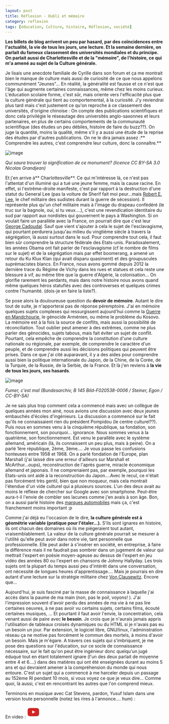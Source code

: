 ```yaml
---
layout: post
title: Réflexion - Oubli et mémoire
category: reflexion
tags: [éducation, Culture, histoire, Réflexion, société]
---
```

**Les billets de blog arrivent un peu par hasard, par des coïncidences entre l'actualité, la vie de tous les jours, une lecture. Et la semaine dernière, on parlait du fameux classement des universités mondiales et du principe. On parlait aussi de Charlottesville et de la "mémoire", de l'histoire, ce qui m'a amené au sujet de la Culture générale.**

Je lisais une anecdote familiale de Cyrille dans son forum et ça me montrait bien le manque de culture mais aussi de curiosité de ce que nous appelons communément "Jeunes"... En réalité, la généralité est fausse et ce n'est que l'âge qui augmente certaines connaissances, même chez les moins curieux. L'éducation scolaire forme, c'est sûr, mais oriente vers l'efficacité plus que la culture générale qui tient au comportemental, à la curiosité. J'y reviendrai plus tard mais c'est justement ce qu'on reproche à ce classement des universités, d'origine chinoise : On compte des publications scientifiques et donc cela privilégie le réseautage des universités anglo-saxonnes et leurs partenaires, en plus de certains comportements de la communauté scientifique (des études un peu débiles, histoire de faire du buzz??). On juge la quantité, moins la qualité, même s'il y a aussi une étude de la reprise des études par d'autres publications. On ne le dira jamais assez :** Comprendre les autres, c'est comprendre leur culture, donc la connaître.**

![image](https://upload.wikimedia.org/wikipedia/commons/9/99/Mausolé_de_cadoudal2.jpg)

*Qui saura trouver la signification de ce monument? (licence CC BY-SA 3.0 Nicolas Grandjean)*

Et j'en arrive à** Charlottesville**. Ce qui m'intéresse là, ce n'est pas l'attentat d'un illuminé qui a tué une jeune femme, mais la cause racine. En effet, si l'extrême-droite manifeste, c'est par rapport à la destruction d'une statut du General Lee (pas la voiture de Sherif fait moi peur...mais <a href="https://fr.wikipedia.org/wiki/Robert_Lee">Robert E. Lee</a>, le chef militaire des sudistes durant la guerre de sécession). Il représente plus qu'un chef militaire mais à l'image du drapeau confédéré (le truc sur la bagnole, oui, si tu veux....), c'est une revendication identitaire du sud par rapport aux nordistes qui gouvernent le pays à Washington. Si on voulait faire un parallèle avec la France, on pourrait dire que c'est leur <a href="https://fr.wikipedia.org/wiki/Georges_Cadoudal">George Cadoudal</a>. Sauf que vient s'ajouter à cela le sujet de l'esclavagisme, qui pourtant perdurera jusqu'au milieu du vingtième siècle à travers la ségrégation, là aussi surtout dans le sud. Pour comprendre tout cela, il faut bien sûr comprendre la structure fédérale des Etats-unis. Paradoxalement, les années Obama ont fait parler de l'esclavagisme (cf le nombre de films sur le sujet) et de la ségrégation mais par effet boomerang, a amené un retour du Ku Klux Klan (qui avait disparu quasiment) et des groupuscules suprémacistes blancs. En France, nous avons gommé depuis 2012 la dernière trace du Régime de Vichy dans les rues et statues et cela reste une blessure à vif, au même titre que la guerre d'Algérie, la colonisation... On glorifie rarement les perdants, mais dans notre histoire nous avons quand même quelques héros statufiés avec des controverses et quelques crimes contre l'humanité. (dois-je en faire la liste?).

Se pose alors la douloureuse question du **devoir de mémoire**. Autant le dire tout de suite, je n'apporterai pas de réponse péremptoire. J'ai en mémoire quelques sujets complexes qui ressurgissent aujourd'hui comme la <a href="https://fr.wikipedia.org/wiki/Invasion_japonaise_de_la_Mandchourie">Guerre en Mandchourie</a>, le génocide Arménien, ou même le problème du Kosovo. La mémoire est à la fois la source de conflits, mais aussi la possibilité de réconciliation. Tout oublier peut amener à des extrêmes, comme ne plus parler des génocides, sujets tabous, mais fait éviter un sujet de conflit. Pourtant, cela empêche de comprendre la constitution d'une culture nationale ou régionale, par exemple, de comprendre le caractère d'un peuple, et de comprendre aussi les décisions politiques qui peuvent être prises. Dans ce que j'ai cité auparavant, il y a des aides pour comprendre aussi bien la politique internationale du Japon, de la Chine, de la Corée, de la Turquie, de la Russie, de la Serbie, de la France. Et là j'en reviens à **la vie de tous les jours, ses hasards**.

![image](https://upload.wikimedia.org/wikipedia/commons/2/2a/Georges_Pompidou_-_Bundesarchiv_B_145_Bild-F020538-0006.jpg)

*Fumer, c'est mal (Bundesarchiv, B 145 Bild-F020538-0006 / Steiner, Egon / CC-BY-SA)*

Je ne sais plus trop comment cela a commencé mais avec un collègue de quelques années mon ainé, nous avions une discussion avec deux jeunes embauchés d'écoles d'ingénieurs. La discussion a commencé sur le fait qu'ils ne connaissaient rien du président Pompidou (le centre culturel??). Puis nous en sommes venu à la cinquième république, sa fondation, son fonctionnement, son pourquoi... ignorance. Nous sommes venus à la quatrième, son fonctionnement. Est venu le parallèle avec le système allemand, américain (là, ils connaissent un peu plus, mais à peine). On a parlé 1ère république, 2ème, 3ème.... Je vous passe les confusions honteuses entre 1958 et 1968. On a parlé fondation de l'Europe, plan Marshall (j'ai laissé dire une erreur d'ailleurs sur Marshall et McArthur...oups), reconstruction de l'après guerre, miracle économique allemand et japonais. Il ne comprenaient pas, par exemple, pourquoi les Etats-unis ont aidé à la reconstruction du Japon....Avec le recul, ce n'était pas forcément très gentil, bien que non moqueur, mais cela montrait l'étendue d'un vide culturel qui a plusieurs sources. L'un des deux avait au moins le réflexe de chercher sur Google avec son smartphone. Peut-être aura-t-il l'envie de combler ses lacunes comme j'en avais à son âge. Bon, on a aussi parlé histoire des <a href="https://cheziceman.wordpress.com/2013/05/23/automobile-gabriel-voisin-pionnier-de-lautomobile-et-innovateur-oublie/">marques automobiles</a> mais ça, c'est franchement moins important :p

Comme j'ai déjà eu l'occasion de le dire, **la culture générale est à géométrie variable **(pratique pour l'étaler...)**.** S'ils sont ignares en histoire, ils ont chacun des domaines où ils me piégeraient tout autant, vraisemblablement. La valeur de la culture générale pourrait se mesurer à l'utilité qu'elle peut avoir dans notre vie, tant personnelle que professionnelle. Elle peut aider à s'insérer en société, en entreprise, à faire la différence mais il ne faudrait pas sombrer dans un jugement de valeur qui mettrait l'expert en poésie moyen-ageuse au dessus de l'expert en jeu vidéo des années 80 ou l'expert en chansons de Johnny Hallyday. Les trois sujets ont la plupart du temps aussi peu d'intérêt dans une conversation, ont nécessité de longues heures d'apprentissage.... Mais je pourrais en dire autant d'une lecture sur la stratégie militaire chez <a href="https://fr.wikipedia.org/wiki/Carl_von_Clausewitz">Von Clausewitz</a>. Encore que...

Aujourd'hui, je suis fasciné par la masse de connaissance à laquelle j'ai accès dans la paume de ma main (non, pas le poil, voyons! ). J'ai l'impression souvent d'avoir perdu des années de ma vie à ne pas lire certaines oeuvres, à ne pas avoir vu certains sujets, certains films, écouté certaines musiques, ... Et pourtant il faut avoir l'envie, la concentration, cela venant aussi de paire avec **le besoin**. Je crois que je n'aurais jamais appris l'utilisation de tableaux croisés dynamiques ou du HTML si je n'avais pas eu un besoin un jour. Par extension, le logiciel libre, GNU/linux, l'administration réseau ça ne motive pas forcément le commun des mortels, à moins d'avoir un besoin. Mais je m'égare. A travers ces sujets qui s'imbriquent, je me pose des questions sur l'éducation, sur ce socle de connaissance nécessaire, sur le fait qu'on peut être ingénieur donc quelqu'un jugé éduqué tout en étant totalement ignare (l'un des deux parlait de moyenne entre 4 et 6....) dans des matières qui ont été enseignées durant au moins 5 ans et qui devraient amener à la compréhension du monde qui nous entoure. C'est un sujet qui a commencé à me harceler depuis un passage au 152ème RI pendant 10 mois, si vous voyez ce que je veux dire... Comme quoi, là aussi, c'est en rencontrant les autres que l'on comprend mieux.

Terminons en musique avec Cat Stevens, pardon, Yusuf Islam dans une version toute personnelle (notez les rires à l'annonce.... hum) :

En video : [![video](/images/youtube.png)](https://youtu.be/gJe6J1VD0EQ)
